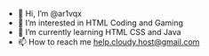 - 👋 Hi, I’m @ar1vqx
- 👀 I’m interested in HTML Coding and Gaming
- 🌱 I’m currently learning HTML CSS and Java
- 📫 How to reach me help.cloudy.host@gmail.com

<!---
ar1vqx/ar1vqx is a ✨ special ✨ repository because its `README.md` (this file) appears on your GitHub profile.
You can click the Preview link to take a look at your changes.
--->
